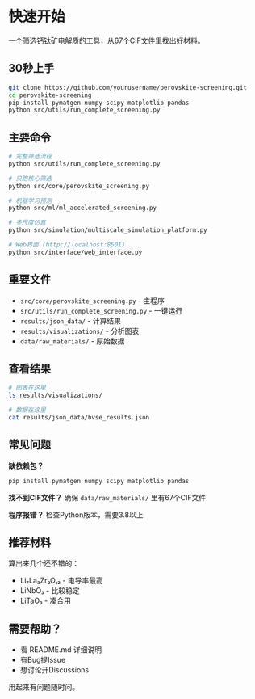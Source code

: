 # 快速开始

一个筛选钙钛矿电解质的工具，从67个CIF文件里找出好材料。

## 30秒上手

```bash
git clone https://github.com/yourusername/perovskite-screening.git
cd perovskite-screening
pip install pymatgen numpy scipy matplotlib pandas
python src/utils/run_complete_screening.py
```

## 主要命令

```bash
# 完整筛选流程
python src/utils/run_complete_screening.py

# 只跑核心筛选
python src/core/perovskite_screening.py

# 机器学习预测
python src/ml/ml_accelerated_screening.py

# 多尺度仿真
python src/simulation/multiscale_simulation_platform.py

# Web界面 (http://localhost:8501)
python src/interface/web_interface.py
```

## 重要文件

- `src/core/perovskite_screening.py` - 主程序
- `src/utils/run_complete_screening.py` - 一键运行
- `results/json_data/` - 计算结果
- `results/visualizations/` - 分析图表
- `data/raw_materials/` - 原始数据

## 查看结果

```bash
# 图表在这里
ls results/visualizations/

# 数据在这里  
cat results/json_data/bvse_results.json
```

## 常见问题

**缺依赖包？**
```bash
pip install pymatgen numpy scipy matplotlib pandas
```

**找不到CIF文件？**
确保 `data/raw_materials/` 里有67个CIF文件

**程序报错？**
检查Python版本，需要3.8以上

## 推荐材料

算出来几个还不错的：

- Li₇La₃Zr₂O₁₂ - 电导率最高
- LiNbO₃ - 比较稳定  
- LiTaO₃ - 凑合用

## 需要帮助？

- 看 README.md 详细说明
- 有Bug提Issue
- 想讨论开Discussions

用起来有问题随时问。 